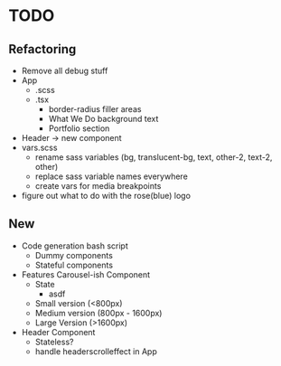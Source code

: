 # TODO

## Refactoring

* Remove all debug stuff
* App
  * .scss
  * .tsx
    * border-radius filler areas
    * What We Do background text
    * Portfolio section
* Header -> new component
* vars.scss
  * rename sass variables (bg, translucent-bg, text, other-2, text-2, other)
  * replace sass variable names everywhere
  * create vars for media breakpoints
* figure out what to do with the rose(blue) logo

## New

* Code generation bash script
  * Dummy components
  * Stateful components
* Features Carousel-ish Component
  * State
    * asdf
  * Small version (<800px)
  * Medium version (800px - 1600px)
  * Large Version (>1600px)
* Header Component
  * Stateless?
  * handle headerscrolleffect in App